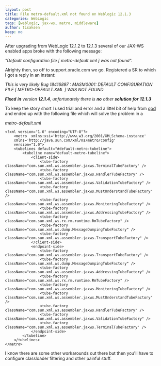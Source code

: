 ```yaml
---
layout: post
title: File metro-default.xml not found on Weblogic 12.1.3
categories: WebLogic
tags: [weblogic, jax-ws, metro, middleware]
author: tisaksen
keep: no
---
```

<link rel="stylesheet" href="//maxcdn.bootstrapcdn.com/font-awesome/4.3.0/css/font-awesome.min.css">
After upgrading from WebLogic 12.1.2 to 12.1.3 several of our JAX-WS enabled apps broke with the following message:

<i>"Default configuration file [ metro-default.xml ] was not found".</i>

Alrighty then, so off to support.oracle.com we go. Registered a SR to which I got a reply in an instant:

<i>
This is very likely Bug 18416897 : MASM0001: DEFAULT CONFIGURATION FILE [ METRO-DEFAULT.XML ] WAS NOT FOUND 

**Fixed** **in** version **12.1.4**, unfortunately there is **no** other **solution** **for** **12.1.3** 
</i>


To keep the story short I used trial and error and a littel bit of help from [god](http://google.com) and ended up with the following file which will solve the problem in a <i title="Heartbeat" class="fa fa-heartbeat"></i>

*metro-default.xml*

	<?xml version="1.0" encoding="UTF-8"?>
		<metro  xmlns:xsi='http://www.w3.org/2001/XMLSchema-instance'
        xmlns='http://java.sun.com/xml/ns/metro/config'
        version="1.0">
	    <tubelines default="#default-metro-tubeline">
	        <tubeline name="default-metro-tubeline">
	            <client-side>
	                <tube-factory className="com.sun.xml.ws.assembler.jaxws.TerminalTubeFactory" />
	                <tube-factory className="com.sun.xml.ws.assembler.jaxws.HandlerTubeFactory" />
	                <tube-factory className="com.sun.xml.ws.assembler.jaxws.ValidationTubeFactory" />
	                <tube-factory className="com.sun.xml.ws.assembler.jaxws.MustUnderstandTubeFactory" />
	                <tube-factory className="com.sun.xml.ws.assembler.jaxws.MonitoringTubeFactory" />
	                <tube-factory className="com.sun.xml.ws.assembler.jaxws.AddressingTubeFactory" />
	                <tube-factory className="com.sun.xml.ws.rx.rm.runtime.RmTubeFactory" />
	                <tube-factory className="com.sun.xml.ws.dump.MessageDumpingTubeFactory" />
	                <tube-factory className="com.sun.xml.ws.assembler.jaxws.TransportTubeFactory" />
	            </client-side>
	            <endpoint-side>
	                <tube-factory className="com.sun.xml.ws.assembler.jaxws.TransportTubeFactory" />
	                <tube-factory className="com.sun.xml.ws.dump.MessageDumpingTubeFactory" />
	                <tube-factory className="com.sun.xml.ws.assembler.jaxws.AddressingTubeFactory" />
	                <tube-factory className="com.sun.xml.ws.rx.rm.runtime.RmTubeFactory" />
	                <tube-factory className="com.sun.xml.ws.assembler.jaxws.MonitoringTubeFactory" />
	                <tube-factory className="com.sun.xml.ws.assembler.jaxws.MustUnderstandTubeFactory" />
	                <tube-factory className="com.sun.xml.ws.assembler.jaxws.HandlerTubeFactory" />
	                <tube-factory className="com.sun.xml.ws.assembler.jaxws.ValidationTubeFactory" />
	                <tube-factory className="com.sun.xml.ws.assembler.jaxws.TerminalTubeFactory" />
	            </endpoint-side>
	        </tubeline>
	    </tubelines>
	</metro>

I know there are some other workarounds out there but then you'll have to configure classloader filtering and other painful stuff.
